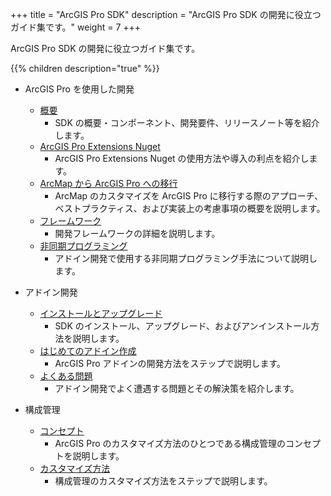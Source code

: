 +++
title = "ArcGIS Pro SDK"
description = "ArcGIS Pro SDK の開発に役立つガイド集です。"
weight = 7
+++

ArcGIS Pro SDK の開発に役立つガイド集です。

{{% children description="true"   %}}

* ArcGIS Pro を使用した開発
  * [概要](https://github.com/EsriJapan/arcgis-pro-sdk/wiki)  
    * SDK の概要・コンポーネント、開発要件、リリースノート等を紹介します。
  * [ArcGIS Pro Extensions Nuget](https://github.com/EsriJapan/arcgis-pro-sdk/wiki/ProGuide-ArcGIS-Pro-Extensions-NuGet)  
    * ArcGIS Pro Extensions Nuget の使用方法や導入の利点を紹介します。
  * [ArcMap から ArcGIS Pro への移行](https://github.com/EsriJapan/arcgis-pro-sdk/wiki/ProConcepts-Migrating-to-ArcGIS-Pro)  
    * ArcMap のカスタマイズを ArcGIS Pro に移行する際のアプローチ、ベストプラクティス、および実装上の考慮事項の概要を説明します。
  * [フレームワーク](https://github.com/EsriJapan/arcgis-pro-sdk/wiki/ProConcepts-Framework)  
    * 開発フレームワークの詳細を説明します。
  * [非同期プログラミング](https://github.com/EsriJapan/arcgis-pro-sdk/wiki/ProConcepts-Asynchronous-Programming-in-ArcGIS-Pro) 
    * アドイン開発で使用する非同期プログラミング手法について説明します。

* アドイン開発
  * [インストールとアップグレード](https://github.com/EsriJapan/arcgis-pro-sdk/wiki/ProGuide-Installation-and-Upgrade)  
    * SDK のインストール、アップグレード、およびアンインストール方法を説明します。
  * [はじめてのアドイン作成](https://github.com/EsriJapan/arcgis-pro-sdk/wiki/ProGuide-Build-Your-First-Add-in)  
    * ArcGIS Pro アドインの開発方法をステップで説明します。
  * [よくある問題](https://github.com/EsriJapan/arcgis-pro-sdk/wiki/ProGuide-Diagnosing-ArcGIS-Pro-Add-ins)  
    * アドイン開発でよく遭遇する問題とその解決策を紹介します。

* 構成管理
  * [コンセプト](https://github.com/EsriJapan/arcgis-pro-sdk/wiki/ProConcepts-Configurations)  
    * ArcGIS Pro のカスタマイズ方法のひとつである構成管理のコンセプトを説明します。
  * [カスタマイズ方法](https://github.com/EsriJapan/arcgis-pro-sdk/wiki/ProGuide-Configurations)  
    * 構成管理のカスタマイズ方法をステップで説明します。